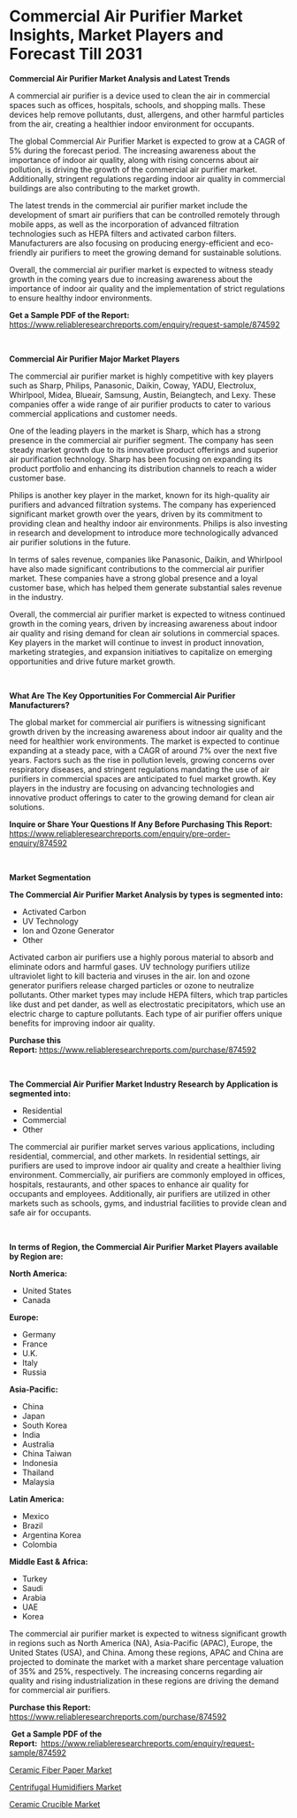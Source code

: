 <p><h1>Commercial Air Purifier Market Insights, Market Players and Forecast Till 2031</h1></p><p><strong>Commercial Air Purifier Market Analysis and Latest Trends</strong></p>
<p><p>A commercial air purifier is a device used to clean the air in commercial spaces such as offices, hospitals, schools, and shopping malls. These devices help remove pollutants, dust, allergens, and other harmful particles from the air, creating a healthier indoor environment for occupants.</p><p>The global Commercial Air Purifier Market is expected to grow at a CAGR of 5% during the forecast period. The increasing awareness about the importance of indoor air quality, along with rising concerns about air pollution, is driving the growth of the commercial air purifier market. Additionally, stringent regulations regarding indoor air quality in commercial buildings are also contributing to the market growth.</p><p>The latest trends in the commercial air purifier market include the development of smart air purifiers that can be controlled remotely through mobile apps, as well as the incorporation of advanced filtration technologies such as HEPA filters and activated carbon filters. Manufacturers are also focusing on producing energy-efficient and eco-friendly air purifiers to meet the growing demand for sustainable solutions.</p><p>Overall, the commercial air purifier market is expected to witness steady growth in the coming years due to increasing awareness about the importance of indoor air quality and the implementation of strict regulations to ensure healthy indoor environments.</p></p>
<p><strong>Get a Sample PDF of the Report:&nbsp;</strong> <a href="https://www.reliableresearchreports.com/enquiry/request-sample/874592">https://www.reliableresearchreports.com/enquiry/request-sample/874592</a></p>
<p>&nbsp;</p>
<p><strong>Commercial Air Purifier Major Market Players</strong></p>
<p><p>The commercial air purifier market is highly competitive with key players such as Sharp, Philips, Panasonic, Daikin, Coway, YADU, Electrolux, Whirlpool, Midea, Blueair, Samsung, Austin, Beiangtech, and Lexy. These companies offer a wide range of air purifier products to cater to various commercial applications and customer needs. </p><p>One of the leading players in the market is Sharp, which has a strong presence in the commercial air purifier segment. The company has seen steady market growth due to its innovative product offerings and superior air purification technology. Sharp has been focusing on expanding its product portfolio and enhancing its distribution channels to reach a wider customer base. </p><p>Philips is another key player in the market, known for its high-quality air purifiers and advanced filtration systems. The company has experienced significant market growth over the years, driven by its commitment to providing clean and healthy indoor air environments. Philips is also investing in research and development to introduce more technologically advanced air purifier solutions in the future.</p><p>In terms of sales revenue, companies like Panasonic, Daikin, and Whirlpool have also made significant contributions to the commercial air purifier market. These companies have a strong global presence and a loyal customer base, which has helped them generate substantial sales revenue in the industry.</p><p>Overall, the commercial air purifier market is expected to witness continued growth in the coming years, driven by increasing awareness about indoor air quality and rising demand for clean air solutions in commercial spaces. Key players in the market will continue to invest in product innovation, marketing strategies, and expansion initiatives to capitalize on emerging opportunities and drive future market growth.</p></p>
<p>&nbsp;</p>
<p><strong>What Are The Key Opportunities For Commercial Air Purifier Manufacturers?</strong></p>
<p><p>The global market for commercial air purifiers is witnessing significant growth driven by the increasing awareness about indoor air quality and the need for healthier work environments. The market is expected to continue expanding at a steady pace, with a CAGR of around 7% over the next five years. Factors such as the rise in pollution levels, growing concerns over respiratory diseases, and stringent regulations mandating the use of air purifiers in commercial spaces are anticipated to fuel market growth. Key players in the industry are focusing on advancing technologies and innovative product offerings to cater to the growing demand for clean air solutions.</p></p>
<p><strong>Inquire or Share Your Questions If Any Before Purchasing This Report:</strong> <a href="https://www.reliableresearchreports.com/enquiry/pre-order-enquiry/874592">https://www.reliableresearchreports.com/enquiry/pre-order-enquiry/874592</a></p>
<p>&nbsp;</p>
<p><strong>Market Segmentation</strong></p>
<p><strong>The Commercial Air Purifier Market Analysis by types is segmented into:</strong></p>
<p><ul><li>Activated Carbon</li><li>UV Technology</li><li>Ion and Ozone Generator</li><li>Other</li></ul></p>
<p><p>Activated carbon air purifiers use a highly porous material to absorb and eliminate odors and harmful gases. UV technology purifiers utilize ultraviolet light to kill bacteria and viruses in the air. Ion and ozone generator purifiers release charged particles or ozone to neutralize pollutants. Other market types may include HEPA filters, which trap particles like dust and pet dander, as well as electrostatic precipitators, which use an electric charge to capture pollutants. Each type of air purifier offers unique benefits for improving indoor air quality.</p></p>
<p><strong>Purchase this Report:&nbsp;</strong><a href="https://www.reliableresearchreports.com/purchase/874592">https://www.reliableresearchreports.com/purchase/874592</a></p>
<p>&nbsp;</p>
<p><strong>The Commercial Air Purifier Market Industry Research by Application is segmented into:</strong></p>
<p><ul><li>Residential</li><li>Commercial</li><li>Other</li></ul></p>
<p><p>The commercial air purifier market serves various applications, including residential, commercial, and other markets. In residential settings, air purifiers are used to improve indoor air quality and create a healthier living environment. Commercially, air purifiers are commonly employed in offices, hospitals, restaurants, and other spaces to enhance air quality for occupants and employees. Additionally, air purifiers are utilized in other markets such as schools, gyms, and industrial facilities to provide clean and safe air for occupants.</p></p>
<p>&nbsp;</p>
<p><strong>In terms of Region, the Commercial Air Purifier Market Players available by Region are:</strong></p>
<p>
    <p> <strong> North America: </strong>
        <ul>
            <li>United States</li>
            <li>Canada</li>
        </ul>
        </p> 
    <p> <strong> Europe: </strong>
        <ul>
            <li>Germany</li>
            <li>France</li>
            <li>U.K.</li>
            <li>Italy</li>
            <li>Russia</li>
        </ul>
        </p> 
    <p> <strong> Asia-Pacific: </strong>
        <ul>
            <li>China</li>
            <li>Japan</li>
            <li>South Korea</li>
            <li>India</li>
            <li>Australia</li>
            <li>China Taiwan</li>
            <li>Indonesia</li>
            <li>Thailand</li>
            <li>Malaysia</li>
        </ul>
        </p> 
    <p> <strong> Latin America: </strong>
        <ul>
            <li>Mexico</li>
            <li>Brazil</li>
            <li>Argentina Korea</li>
            <li>Colombia</li>
        </ul>
        </p> 
    <p> <strong> Middle East & Africa: </strong>
        <ul>
            <li>Turkey</li>
            <li>Saudi</li>
            <li>Arabia</li>
            <li>UAE</li>
            <li>Korea</li>
        </ul>
    </p>
    </p>
<p><p>The commercial air purifier market is expected to witness significant growth in regions such as North America (NA), Asia-Pacific (APAC), Europe, the United States (USA), and China. Among these regions, APAC and China are projected to dominate the market with a market share percentage valuation of 35% and 25%, respectively. The increasing concerns regarding air quality and rising industrialization in these regions are driving the demand for commercial air purifiers.</p></p>
<p><strong>Purchase this Report: </strong><a href="https://www.reliableresearchreports.com/purchase/874592">https://www.reliableresearchreports.com/purchase/874592</a></p>
<p>&nbsp;<strong>Get a Sample PDF of the Report:&nbsp;&nbsp;</strong><a href="https://www.reliableresearchreports.com/enquiry/request-sample/874592">https://www.reliableresearchreports.com/enquiry/request-sample/874592</a></p>
<p><strong></strong></p>
<p><p><a href="https://github.com/kufem1/Market-Research-Report-List-1/blob/main/ceramic-fiber-paper-market.md">Ceramic Fiber Paper Market</a></p><p><a href="https://github.com/nathandecarvalho/Market-Research-Report-List-2/blob/main/centrifugal-humidifiers-market.md">Centrifugal Humidifiers Market</a></p><p><a href="https://github.com/kosella/Market-Research-Report-List-2/blob/main/ceramic-crucible-market.md">Ceramic Crucible Market</a></p></p>